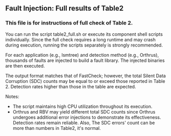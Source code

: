 ## Fault Injection: Full results of Table2

### This file is for instructions of full check of Table 2.

You can run the script table2_full.sh or execute its component shell scripts individually. Since the full check requires a long runtime and may crash during execution, running the scripts separately is strongly recommended.

For each application (e.g., lsmtree) and detection method (e.g., Orthrus), thousands of faults are injected to build a fault library. The injected binaries are then executed.

The output format matches that of FastCheck; however, the total Silent Data Corruption (SDC) counts may be equal to or exceed those reported in Table 2. Detection rates higher than those in the table are expected.

Notes:

- The script maintains high CPU utilization throughout its execution.
- Orthrus and RBV may yield different total SDC counts since Orthrus undergoes additional error injections to demonstrate its effectiveness. Detection rates remain reliable. Also, The SDC errors' count can be more than numbers in Table2, it's normal.